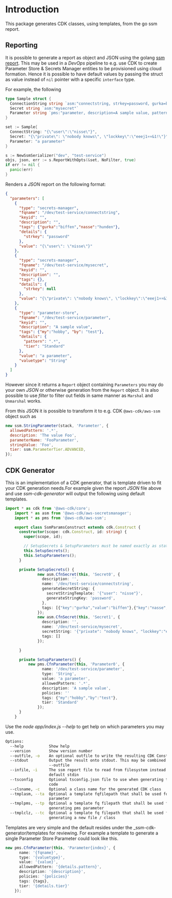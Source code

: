 # Introduction
This package generates CDK classes, using templates, from the go ssm report.

## Reporting
It is possible to generate a report as object and JSON using the golang [ssm report](https://github.com/mariotoffia/ssm). This may be used in a _DevOps_ pipeline to e.g. use CDK to create Parameter Store & Secrets Manager entities to be provisioned using cloud formation. Hence it is possible to have
default values by passing the struct as value instead of `nil` pointer with a specific `interface` type.

For example, the following
```go
type Sample struct {
  ConnectionString string `asm:"connectstring, strkey=password, gurka=biffen, nasse=hunden"`
  Secret string `asm:"mysecret"`
  Parameter string `pms:"parameter, description=A sample value, pattern=.*, my=hobby, by=test"`
}

set := Sample{
  ConnectString: "{\"user\":\"nisse\"}",
  Secret: "{\"private\": \"nobody knows\", \"lockkey\":\"eeej1¤¤&1!\"}",
  Parameter: "a parameter"
}

s := NewSsmSerializer("dev", "test-service")
objs, json, err := s.ReportWithOpts(&set, NoFilter, true)
if err != nil {
  panic(err)
}
```

Renders a _JSON_ report on the following format:
```json
{
  "parameters": [
    {
      "type": "secrets-manager",
      "fqname": "/dev/test-service/connectstring",
      "keyid": "",
      "description": "",
      "tags": {"gurka":"biffen","nasse":"hunden"},
      "details": {
        "strkey": "password"
      },
      "value": "{\"user\": \"nisse\"}"      
    },
    {
      "type": "secrets-manager",
      "fqname": "/dev/test-service/mysecret",
      "keyid": "",
      "description": "",
      "tags": {},
      "details": {
        "strkey": null
      },
      "value": "{\"private\": \"nobody knows\", \"lockkey\":\"eeej1¤¤&1!\"}"      
    },
    {
      "type": "parameter-store",
      "fqname": "/dev/test-service/parameter",
      "keyid": "",
      "description": "A sample value",
      "tags": {"my":"hobby", "by": "test"},
      "details": {
        "pattern": ".*",
        "tier": "Standard"
      },
      "value": "a parameter",
      "valuetype": "String"
    }                
  ]
}
```

However since it returns a `Report` object containing `Parameters` you may do your own _JSON_ or otherwise generation from the `Report` object. It is also possible to use _filter_ to filter out fields in same manner as `Marshal` and `Unmarshal` works.

From this JSON it is possible to transform it to e.g. CDK `@aws-cdk/aws-ssm` object such as
```js
new ssm.StringParameter(stack, 'Parameter', {
  allowedPattern: '.*',
  description: 'The value Foo',
  parameterName: 'FooParameter',
  stringValue: 'Foo',
  tier: ssm.ParameterTier.ADVANCED,
});
```

## CDK Generator
This is an implementation of a CDK generator, that is template driven to fit your CDK generation needs.For example given the report _JSON_ file above and use _ssm-cdk-generator_ will output the following using default templates.

```typescript
import * as cdk from '@aws-cdk/core';
    import * as asm from '@aws-cdk/aws-secretsmanager';
    import * as pms from '@aws-cdk/aws-ssm';

    export class SsmParamsConstruct extends cdk.Construct {
      constructor(scope: cdk.Construct, id: string) {
        super(scope, id);

        // SetupSecrets & SetupParameters must be named exactly as stated below!
        this.SetupSecrets();
        this.SetupParameters();
      }

      private SetupSecrets() {
              new asm.CfnSecret(this, 'Secret0', {
                description: '',
                name: '/dev/test-service/connectstring',
                generateSecretString: {
                  secretStringTemplate: '{"user": "nisse"}',
                  generateStringKey: 'password',
                },
                tags: [{"key":"gurka","value":"biffen"},{"key":"nasse","value":"hunden"}]
              });
              new asm.CfnSecret(this, 'Secret1', {
                description: '',
                name: '/dev/test-service/mysecret',
                secretString: '{"private": "nobody knows", "lockkey":"eeej1¤¤&1!"}',
                tags: []
              });

      }

      private SetupParameters() {
          new pms.CfnParameter(this, 'Parameter0', {
                name: '/dev/test-service/parameter',
                type: 'String',
                value: 'a parameter',
                allowedPattern: '.*',
                description: 'A sample value',
                policies: ''
                tags: {"my":"hobby","by":"test"},
                tier: 'Standard'
              });
      }
    }
```

Use the _node app/index.js --help_ to get help on which parameters you may use.

```bash
Options:
  --help           Show help                                           [boolean]
  --version        Show version number                                 [boolean]
  --outfile, -o    An optional outfile to write the resulting CDK Construct
  --stdout         Output the result onto stdout. This may be combined with
                   --outfile
  --infile, -i     The ssm report file to read from filesystem instead of
                   default stdin
  --tsconfig       Optional tsconfig.json file to use when generating the source
                   code
  --clsname, -c    Optional a class name for the generated CDK class
  --tmplasm, --ta  Optional a template fqfilepath that shall be used for asm
                   parameter
  --tmplpms, --tp  Optional a template fq filepath that shall be used for
                   generating pms parameter
  --tmplclz, --tc  Optional a template fq filepath that shall be used for
                   generating a new file / class
```

Templates are very simple and the default resides under the _ssm-cdk-generator/templates for reviewing. For example a template to generate a single Parameter Store Parameter could look like this.

```typescript
new pms.CfnParameter(this, 'Parameter{index}', {
      name: '{fqname}',
      type: '{valuetype}',
      value: '{value}',
      allowedPattern: '{details.pattern}',
      description: '{description}',
      policies: '{policies}'
      tags: {tags},
      tier: '{details.tier}'
    });
```